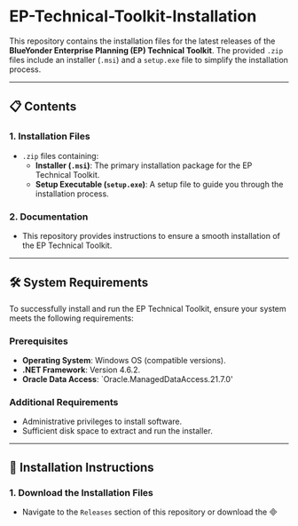 # EP-Technical-Toolkit-Installation

This repository contains the installation files for the latest releases of the **BlueYonder Enterprise Planning (EP) Technical Toolkit**. The provided `.zip` files include an installer (`.msi`) and a `setup.exe` file to simplify the installation process.

---

## 📋 Contents

### 1. **Installation Files**
- `.zip` files containing:
  - **Installer (`.msi`)**: The primary installation package for the EP Technical Toolkit.
  - **Setup Executable (`setup.exe`)**: A setup file to guide you through the installation process.

### 2. **Documentation**
- This repository provides instructions to ensure a smooth installation of the EP Technical Toolkit.

---

## 🛠️ System Requirements

To successfully install and run the EP Technical Toolkit, ensure your system meets the following requirements:

### Prerequisites
- **Operating System**: Windows OS (compatible versions).
- **.NET Framework**: Version 4.6.2.
- **Oracle Data Access**: `Oracle.ManagedDataAccess.21.7.0'

### Additional Requirements
- Administrative privileges to install software.
- Sufficient disk space to extract and run the installer.

---

## 🚀 Installation Instructions

### 1. **Download the Installation Files**
- Navigate to the `Releases` section of this repository or download the


